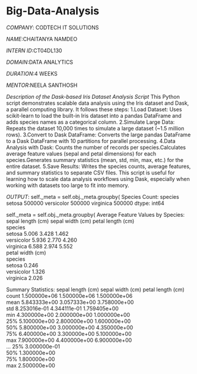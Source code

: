 # Big-Data-Analysis

*COMPANY*: CODTECH IT SOLUTIONS

*NAME*:CHAITANYA NAMDEO

*INTERN ID*:CT04DL130

*DOMAIN*:DATA ANALYTICS

*DURATION*:4 WEEKS

*MENTOR*:NEELA SANTHOSH 

*Description of the Dask-based Iris Dataset Analysis Script*
This Python script demonstrates scalable data analysis using the Iris dataset and Dask, a parallel computing library. It follows these steps:
1.Load Dataset: Uses scikit-learn to load the built-in Iris dataset into a pandas DataFrame and adds species names as a categorical column.
2.Simulate Large Data: Repeats the dataset 10,000 times to simulate a large dataset (~1.5 million rows).
3.Convert to Dask DataFrame: Converts the large pandas DataFrame to a Dask DataFrame with 10 partitions for parallel processing.
4.Data Analysis with Dask:
Counts the number of records per species.Calculates average feature values (sepal and petal dimensions) for each species.Generates summary statistics (mean, std, min, max, etc.) for the entire dataset.
5.Save Results: Writes the species counts, average features, and summary statistics to separate CSV files.
This script is useful for learning how to scale data analysis workflows using Dask, especially when working with datasets too large to fit into memory.

*OUTPUT*:
self._meta = self.obj._meta.groupby(
Species Count:
 species
setosa        500000
versicolor    500000
virginica     500000
dtype: int64

 self._meta = self.obj._meta.groupby(
Average Feature Values by Species:
             sepal length (cm)  sepal width (cm)  petal length (cm)  \
species                                                              
setosa                  5.006             3.428              1.462   
versicolor              5.936             2.770              4.260   
virginica               6.588             2.974              5.552   
          petal width (cm)  
species                       
setosa                 0.246  
versicolor             1.326  
virginica              2.026  

Summary Statistics:
        sepal length (cm)  sepal width (cm)  petal length (cm)  \
count       1.500000e+06      1.500000e+06       1.500000e+06   
mean        5.843333e+00      3.057333e+00       3.758000e+00   
std         8.253016e-01      4.344111e-01       1.759405e+00   
min         4.300000e+00      2.000000e+00       1.000000e+00   
25%         5.100000e+00      2.800000e+00       1.600000e+00   
50%         5.800000e+00      3.000000e+00       4.350000e+00   
75%         6.400000e+00      3.300000e+00       5.100000e+00   
max         7.900000e+00      4.400000e+00       6.900000e+00   
...
25%        3.000000e-01  
50%        1.300000e+00  
75%        1.800000e+00  
max        2.500000e+00 

